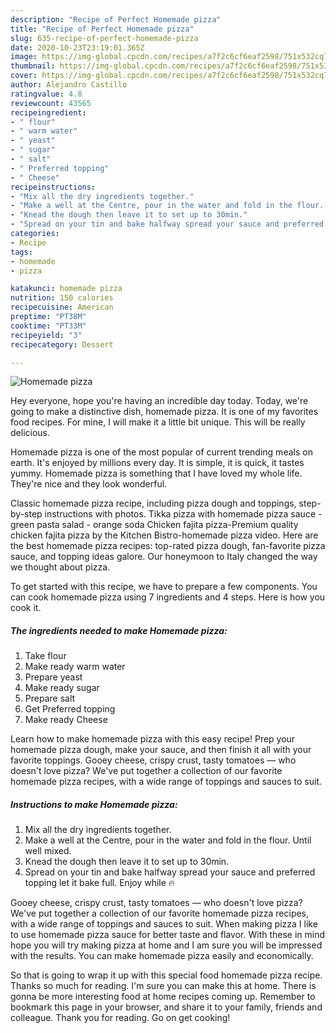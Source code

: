 ```yaml
---
description: "Recipe of Perfect Homemade pizza"
title: "Recipe of Perfect Homemade pizza"
slug: 635-recipe-of-perfect-homemade-pizza
date: 2020-10-23T23:19:01.365Z
image: https://img-global.cpcdn.com/recipes/a7f2c6cf6eaf2598/751x532cq70/homemade-pizza-recipe-main-photo.jpg
thumbnail: https://img-global.cpcdn.com/recipes/a7f2c6cf6eaf2598/751x532cq70/homemade-pizza-recipe-main-photo.jpg
cover: https://img-global.cpcdn.com/recipes/a7f2c6cf6eaf2598/751x532cq70/homemade-pizza-recipe-main-photo.jpg
author: Alejandro Castillo
ratingvalue: 4.8
reviewcount: 43565
recipeingredient:
- " flour"
- " warm water"
- " yeast"
- " sugar"
- " salt"
- " Preferred topping"
- " Cheese"
recipeinstructions:
- "Mix all the dry ingredients together."
- "Make a well at the Centre, pour in the water and fold in the flour. Until well mixed."
- "Knead the dough then leave it to set up to 30min."
- "Spread on your tin and bake halfway spread your sauce and preferred topping let it bake full. Enjoy while 🔥"
categories:
- Recipe
tags:
- homemade
- pizza

katakunci: homemade pizza 
nutrition: 150 calories
recipecuisine: American
preptime: "PT38M"
cooktime: "PT33M"
recipeyield: "3"
recipecategory: Dessert

---
```



![Homemade pizza](https://img-global.cpcdn.com/recipes/a7f2c6cf6eaf2598/751x532cq70/homemade-pizza-recipe-main-photo.jpg)

Hey everyone, hope you're having an incredible day today. Today, we're going to make a distinctive dish, homemade pizza. It is one of my favorites food recipes. For mine, I will make it a little bit unique. This will be really delicious.

Homemade pizza is one of the most popular of current trending meals on earth. It's enjoyed by millions every day. It is simple, it is quick, it tastes yummy. Homemade pizza is something that I have loved my whole life. They're nice and they look wonderful.

Classic homemade pizza recipe, including pizza dough and toppings, step-by-step instructions with photos. Tikka pizza with homemade pizza sauce - green pasta salad - orange soda Chicken fajita pizza-Premium quality chicken fajita pizza by the Kitchen Bistro-homemade pizza video. Here are the best homemade pizza recipes: top-rated pizza dough, fan-favorite pizza sauce, and topping ideas galore. Our honeymoon to Italy changed the way we thought about pizza.


To get started with this recipe, we have to prepare a few components. You can cook homemade pizza using 7 ingredients and 4 steps. Here is how you cook it.

<!--inarticleads1-->

##### The ingredients needed to make Homemade pizza:

1. Take  flour
1. Make ready  warm water
1. Prepare  yeast
1. Make ready  sugar
1. Prepare  salt
1. Get  Preferred topping
1. Make ready  Cheese


Learn how to make homemade pizza with this easy recipe! Prep your homemade pizza dough, make your sauce, and then finish it all with your favorite toppings. Gooey cheese, crispy crust, tasty tomatoes — who doesn&#39;t love pizza? We&#39;ve put together a collection of our favorite homemade pizza recipes, with a wide range of toppings and sauces to suit. 

<!--inarticleads2-->

##### Instructions to make Homemade pizza:

1. Mix all the dry ingredients together.
1. Make a well at the Centre, pour in the water and fold in the flour. Until well mixed.
1. Knead the dough then leave it to set up to 30min.
1. Spread on your tin and bake halfway spread your sauce and preferred topping let it bake full. Enjoy while 🔥


Gooey cheese, crispy crust, tasty tomatoes — who doesn&#39;t love pizza? We&#39;ve put together a collection of our favorite homemade pizza recipes, with a wide range of toppings and sauces to suit. When making pizza I like to use homemade pizza sauce for better taste and flavor. With these in mind hope you will try making pizza at home and I am sure you will be impressed with the results. You can make homemade pizza easily and economically. 

So that is going to wrap it up with this special food homemade pizza recipe. Thanks so much for reading. I'm sure you can make this at home. There is gonna be more interesting food at home recipes coming up. Remember to bookmark this page in your browser, and share it to your family, friends and colleague. Thank you for reading. Go on get cooking!

